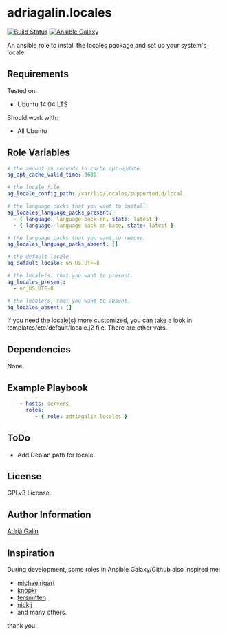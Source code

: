 adriagalin.locales
==================

[![Build Status](https://travis-ci.org/adriagalin/ansible.locales.svg?branch=master)](https://travis-ci.org/adriagalin/ansible.locales) [![Ansible Galaxy](http://img.shields.io/badge/ansible--galaxy-locales-blue.svg)](https://galaxy.ansible.com/list#/roles/4785)

An ansible role to install the locales package and set up your system's locale.

Requirements
------------

Tested on:

-	Ubuntu 14.04 LTS

Should work with:

-	All Ubuntu

Role Variables
--------------

```yaml
# the amount in seconds to cache apt-update.
ag_apt_cache_valid_time: 3600

# the locale file.
ag_locale_config_path: /var/lib/locales/supported.d/local

# the language packs that you want to install.
ag_locales_language_packs_present:
  - { language: language-pack-en, state: latest }
  - { language: language-pack-en-base, state: latest }

# the language packs that you want to remove.
ag_locales_language_packs_absent: []

# the default locale
ag_default_locale: en_US.UTF-8

# the locale(s) that you want to present.
ag_locales_present:
  - en_US.UTF-8

# the locale(s) that you want to absent.
ag_locales_absent: []
```

If you need the locale(s) more customized, you can take a look in templates/etc/default/locale.j2 file. There are other vars.

Dependencies
------------

None.

Example Playbook
----------------

```yaml
    - hosts: servers
      roles:
         - { role: adriagalin.locales }
```

ToDo
----

-	Add Debian path for locale.

License
-------

GPLv3 License.

Author Information
------------------

[Adrià Galín](http://www.adriagalin.com)

Inspiration
-----------

During development, some roles in Ansible Galaxy/Github also inspired me:

-	[michaelrigart](https://github.com/michaelrigart/ansible-role-motd)
-	[knopki](https://github.com/knopki/ansible-locale)
-	[tersmitten](https://github.com/Oefenweb/ansible-locales)
-	[nickjj](https://github.com/nickjj/ansible-locale)
-	and many others.

thank you.
